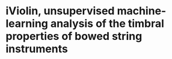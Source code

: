 iViolin, unsupervised machine-learning analysis of the timbral properties of bowed string instruments 
=======

